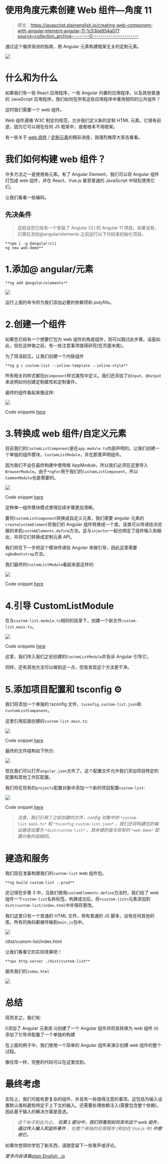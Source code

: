 # 使用角度元素创建 Web 组件—角度 11

> 原文：<https://javascript.plainenglish.io/creating-web-component-with-angular-element-angular-11-1c53be854a07?source=collection_archive---------0----------------------->

通过这个循序渐进的指南，用 Angular 元素构建框架无关的定制元素。

![](img/cea0acb570cf27930ca9430aa9ce5fbb.png)

# 什么和为什么

如果我们有一些 React 应用程序，一些 Angular 内置的应用程序，以及其他普通的 JavaScript 应用程序，我们如何在所有这些应用程序中重用相同的公共组件？

这时我们需要一个 web 组件。

Web 组件遵循 W3C 制定的规范，允许我们定义新的定制 HTML 元素。它很有前途，因为它可以用在任何 JS 框架中，或者根本不用框架。

有一些关于 [web 组件](https://www.youtube.com/watch?v=R9o9js_HKwc) / [定制元素](https://www.youtube.com/watch?v=Z1gLFPLVJjY)的精彩讲座，我强烈推荐大家去看看。

# 我们如何构建 web 组件？

许多方法之一是使用角元素。有了 Angular Element，我们可以将 Angular 组件打包成 web 组件，并在 React、Vue.js 甚至普通的 JavaScript 中轻松使用它们。

让我们看看一些编码。

## 先决条件

> 这假设您已经有一个安装了 Angular CLI 的 Angular 11 项目。如果没有，只需在添加@angular/elements 之前运行以下代码来初始化项目。

```
**npm i -g @angular/cli
ng new web-demo**
```

# 1.添加@ angular/元素

```
**ng add @angular/elements**
```

![](img/bb79db5deea148b371f08926c5a955ba.png)

运行上面的命令将为我们添加必要的依赖项和 polyfills。

# 2.创建一个组件

如果您已经有一个想要打包为 web 组件的角度组件，则可以跳过此步骤。话虽如此，但在这样做之前，有一些注意事项值得研究(在页面末尾)。

为了简洁起见，让我们创建一个内联组件

```
**ng g c custom-list --inline-template --inline-style**
```

所有相关的样式都在`@Component`样式属性中定义。我们还添加了`@Input`、`@Output`来说明如何创建定制属性和定制事件。

最终的组件看起来像这样:

![](img/ddcdcfe7a3164a5b676bcfd5181ba72e.png)

Code snippets [here](https://github.com/weihungchin/web-component/blob/482e98a9e2ce06f0d9f4ffd374c9e251c9a42a9b/src/app/custom-list/custom-list.component.ts)

# 3.转换成 web 组件/自定义元素

目前我们的`CustomListComponent`是在`app.module.ts`内部声明的。让我们创建一个单独的组件模块，`CustomListModule`，并在那里声明组件。

因为我们不会在最终构建中使用根 AppModule，所以我们必须在这里导入`BrowserModule`。由于`*ngFor`用于我们的`CustomListComponent`，所以`CommonModule`也是需要的。

![](img/d755035c6e1320002b979702b12fa27c.png)

Code snippet [here](https://github.com/weihungchin/web-component/blob/482e98a9e2ce06f0d9f4ffd374c9e251c9a42a9b/src/app/custom-list/custom-list.module.ts)

这种单一组件模块模式使得后续步骤更加清晰。

要将`CustomListComponent`转换成自定义元素，我们需要 angular 元素的`createCustomElement`将我们的 Angular 组件转换成一个类，该类可以传递给浏览器的本机`customElements.define`方法。这与`injector`一起也绑定了组件输入和输出，并将它们转换成定制元素 API。

我们将在下一步把这个模块传递给 Angular 来做引导，因此这里需要`ngDoBootstrap`方法。

我们最终的`CustomListModule`看起来是这样的:

![](img/da87e9b78a1397cec9ec8d6ced2964fa.png)

Code snippet [here](https://github.com/weihungchin/web-component/blob/482e98a9e2ce06f0d9f4ffd374c9e251c9a42a9b/src/app/custom-list/custom-list.module.ts)

# 4.引导 CustomListModule

在与`custom-list.module.ts`相同的目录下，创建一个新文件`custom-list.main.ts`。

![](img/79659b91c5b6e00da209e3498fd56e98.png)

Code snippets [here](https://github.com/weihungchin/web-component/blob/482e98a9e2ce06f0d9f4ffd374c9e251c9a42a9b/src/app/custom-list/custom-list.main.ts)

这里，我们传入我们之前创建的`CustomListModule`并告诉 Angular 引导它。

同样，还有其他方法可以做到这一点，但我发现这个方法更干净。

# 5.添加项目配置和 tsconfig ⚙️

我们将添加一个单独的 tsconfig 文件，`tsconfig.custom-list.json`和`CustomListComponent`。

这里引用前面创建的`custom-list.main.ts`:

![](img/458a587679e5a86e0c74da4dbf1dab36.png)

Code snippet [here](https://github.com/weihungchin/web-component/blob/482e98a9e2ce06f0d9f4ffd374c9e251c9a42a9b/src/app/custom-list/tsconfig.custom-list.json)

最终的文件结构如下所示:

![](img/7bf7806023b48355fbec7d9455855163.png)

现在我们可以打开`angular.json`文件了。这个配置文件允许我们添加项目特定的配置和其他工作区配置。

我们将在现有的`projects`配置对象中添加一个新的项目配置`custom-list`:

![](img/6795a63f7d238fa4b2b878c9b585eba5.png)

Code snippet [here](https://github.com/weihungchin/web-component/blob/482e98a9e2ce06f0d9f4ffd374c9e251c9a42a9b/angular.json)

> *注意，我们引用了之前创建的文件，config 对象中的* `*custom-list.main.ts*` *和* `*tsconfig.custom-list.json*` *。我们还将构建包的输出路径设置为* `*dist/custom-list*` *。其余键的值与现有的* `*web-demo*` *配置对象的值相同。*

# 建造和服务

我们现在准备构建我们的`custom-list` web 组件包。

```
**ng build custom-list --prod**
```

还记得在步骤 3 中，当我们使用`customElements.define`方法时，我们给了 web 组件一个`custom-list`名称标签。构建成功后，将`<custom-list>`元素添加到`dist/custom-list/index.html`中并保存更改。

我们这里只有一个普通的 HTML 文件，带有普通的 JS 脚本，没有任何其他的库。所有的角码都被传输到`main.js`包中。

![](img/afd0cf554a2272f06ee4022b2466a677.png)

/dist/custom-list/index.html

让我们看看它的实际效果吧！

```
**npx http-server ./dist/custom-list**
```

服务我们的`index.html`

![](img/0a4f9c6b53a5bd6127d72b9b95824686.png)

# **总结**

简而言之，我们有:

I)添加了 Angular 元素库
ii)创建了一个 Angular 组件并将其转换为 web 组件
iii)添加了引导并配置了一个单独的构建

在上面的例子中，我们使用一个简单的 Angular 组件来演示创建 web 组件的整个过程。

像往常一样，完整的代码可以在这里找到。

# 最终考虑

实际上，我们可能有更复杂的组件，并且有一些值得注意的事项。这包括为输入设置默认值和避免特定于上下文的输入。还需要处理依赖注入(需要包含整个依赖)，因此基于输入的解决方案是首选。

> *这个帖子到此为止。* ***在第 2 部分中，我们将看到如何发布这个 web 组件，通过传入输入和监听事件*** *，在整个单独的应用程序* *(例如在 Vue.js 中)* ***中使用它。***

如果你觉得你学到了新东西，请随意留下一些掌声或评论。

*更多内容请看*[*plain English . io*](http://plainenglish.io/)